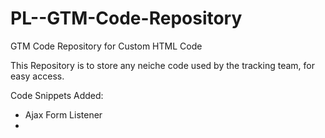 # PL--GTM-Code-Repository

GTM Code Repository for Custom HTML Code

This Repository is to store any neiche code used by the tracking team, for easy access. 

Code Snippets Added:

- Ajax Form Listener
- 
